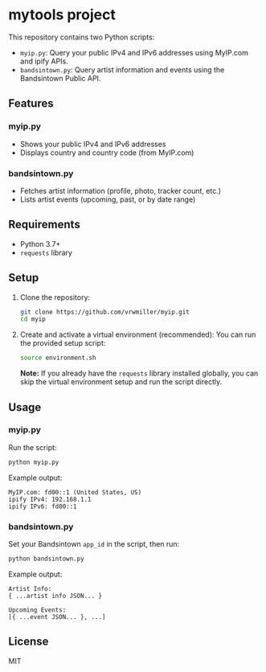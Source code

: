 
# mytools project

This repository contains two Python scripts:

- `myip.py`: Query your public IPv4 and IPv6 addresses using MyIP.com and ipify APIs.
- `bandsintown.py`: Query artist information and events using the Bandsintown Public API.


## Features

### myip.py
- Shows your public IPv4 and IPv6 addresses
- Displays country and country code (from MyIP.com)

### bandsintown.py
- Fetches artist information (profile, photo, tracker count, etc.)
- Lists artist events (upcoming, past, or by date range)

## Requirements
- Python 3.7+
- `requests` library

## Setup
1. Clone the repository:
	```sh
	git clone https://github.com/vrwmiller/myip.git
	cd myip
	```
2. Create and activate a virtual environment (recommended):
	You can run the provided setup script:
	```sh
	source environment.sh
	```

	**Note:** If you already have the `requests` library installed globally, you can skip the virtual environment setup and run the script directly.


## Usage

### myip.py
Run the script:
```sh
python myip.py
```
Example output:
```
MyIP.com: fd00::1 (United States, US)
ipify IPv4: 192.168.1.1
ipify IPv6: fd00::1
```

### bandsintown.py
Set your Bandsintown `app_id` in the script, then run:
```sh
python bandsintown.py
```
Example output:
```
Artist Info:
{ ...artist info JSON... }

Upcoming Events:
[{ ...event JSON... }, ...]
```

## License
MIT
